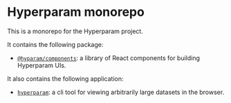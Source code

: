 # Hyperparam monorepo

This is a monorepo for the Hyperparam project.

It contains the following package:
- [`@hyparam/components`](./packages/components): a library of React components for building Hyperparam UIs.

It also contains the following application:
- [`hyperparam`](./apps/cli): a cli tool for viewing arbitrarily large datasets in the browser.

